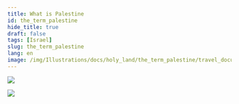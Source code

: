 ```yaml
---
title: What is Palestine
id: the_term_palestine
hide_title: true
draft: false
tags: [Israel]
slug: the_term_palestine
lang: en
image: /img/Illustrations/docs/holy_land/the_term_palestine/travel_document_cropped_01_marked.png 
---
```


![](/img/Illustrations/docs/holy_land/the_term_palestine/travel_document_cropped_01_marked.png) 


![](/img/Illustrations/docs/holy_land/the_term_palestine/2023-11-01_Mokhammad_Faradzhallakh_post_.png) 



